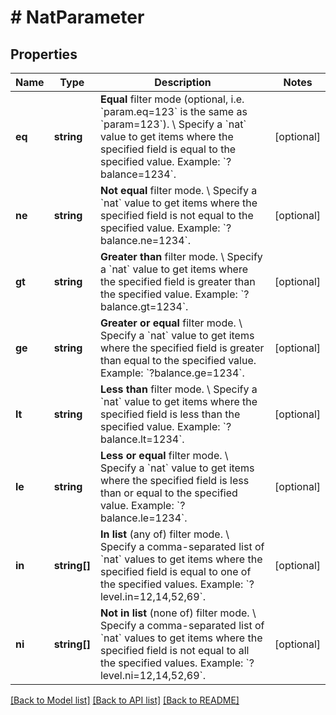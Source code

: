 # # NatParameter

## Properties

Name | Type | Description | Notes
------------ | ------------- | ------------- | -------------
**eq** | **string** | **Equal** filter mode (optional, i.e. &#x60;param.eq&#x3D;123&#x60; is the same as &#x60;param&#x3D;123&#x60;). \\ Specify a &#x60;nat&#x60; value to get items where the specified field is equal to the specified value.  Example: &#x60;?balance&#x3D;1234&#x60;. | [optional]
**ne** | **string** | **Not equal** filter mode. \\ Specify a &#x60;nat&#x60; value to get items where the specified field is not equal to the specified value.  Example: &#x60;?balance.ne&#x3D;1234&#x60;. | [optional]
**gt** | **string** | **Greater than** filter mode. \\ Specify a &#x60;nat&#x60; value to get items where the specified field is greater than the specified value.  Example: &#x60;?balance.gt&#x3D;1234&#x60;. | [optional]
**ge** | **string** | **Greater or equal** filter mode. \\ Specify a &#x60;nat&#x60; value to get items where the specified field is greater than equal to the specified value.  Example: &#x60;?balance.ge&#x3D;1234&#x60;. | [optional]
**lt** | **string** | **Less than** filter mode. \\ Specify a &#x60;nat&#x60; value to get items where the specified field is less than the specified value.  Example: &#x60;?balance.lt&#x3D;1234&#x60;. | [optional]
**le** | **string** | **Less or equal** filter mode. \\ Specify a &#x60;nat&#x60; value to get items where the specified field is less than or equal to the specified value.  Example: &#x60;?balance.le&#x3D;1234&#x60;. | [optional]
**in** | **string[]** | **In list** (any of) filter mode. \\ Specify a comma-separated list of &#x60;nat&#x60; values to get items where the specified field is equal to one of the specified values.  Example: &#x60;?level.in&#x3D;12,14,52,69&#x60;. | [optional]
**ni** | **string[]** | **Not in list** (none of) filter mode. \\ Specify a comma-separated list of &#x60;nat&#x60; values to get items where the specified field is not equal to all the specified values.  Example: &#x60;?level.ni&#x3D;12,14,52,69&#x60;. | [optional]

[[Back to Model list]](../../README.md#models) [[Back to API list]](../../README.md#endpoints) [[Back to README]](../../README.md)
